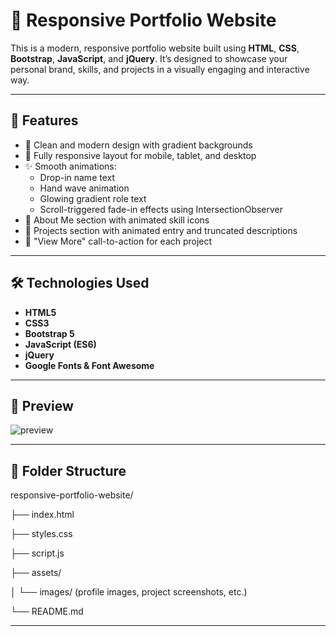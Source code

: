 # 💼 Responsive Portfolio Website

This is a modern, responsive portfolio website built using **HTML**, **CSS**, **Bootstrap**, **JavaScript**, and **jQuery**. It’s designed to showcase your personal brand, skills, and projects in a visually engaging and interactive way.

---

## 🚀 Features

- 🎨 Clean and modern design with gradient backgrounds
- 📱 Fully responsive layout for mobile, tablet, and desktop
- ✨ Smooth animations:
  - Drop-in name text
  - Hand wave animation
  - Glowing gradient role text
  - Scroll-triggered fade-in effects using IntersectionObserver
- 🧠 About Me section with animated skill icons
- 🧰 Projects section with animated entry and truncated descriptions
- 🔗 "View More" call-to-action for each project

---

## 🛠️ Technologies Used

- **HTML5**
- **CSS3**
- **Bootstrap 5**
- **JavaScript (ES6)**
- **jQuery**
- **Google Fonts & Font Awesome**

---

## 📸 Preview

![preview](https://github.com/user-attachments/assets/b13b4f81-6618-41f7-ac4a-2a0c4d343b5b)

---

## 📁 Folder Structure

responsive-portfolio-website/

├── index.html

├── styles.css

├── script.js

├── assets/

│ └── images/ (profile images, project screenshots, etc.)

└── README.md


---
